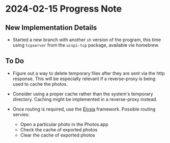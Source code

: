 # 2024-02-15 Progress Note

## New Implementation Details

- Started a new branch with another `sh` version of the program, this
  time using `tcpserver` from the `ucspi-tcp` package, available vie
  homebrew.

## To Do

- Figure out a way to delete temporary files after they are sent via the
  http response. This will be especially relevant if a reverse-proxy is
  being used to cache the photos.

- Consider using a proper cache rather than the system's temporary
  directory. Caching might be implemented in a reverse-proxy instead.

- Once routing is required, use the [Elysia](https://elysiajs.com/)
  framework. Possible routing servies:

  - Open a particular photo in the Photos.app
  - Check the cache of exported photos
  - Clear the cache of exported photos

